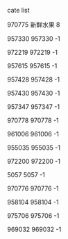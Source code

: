 cate list

970775 新鲜水果 8

957330 957330 -1

972219 972219 -1

957615 957615 -1

957428 957428 -1

957430 957430 -1

957347 957347 -1

970778 970778 -1

961006 961006 -1

955035 955035 -1

972200 972200 -1

5057 5057 -1

970776 970776 -1

958104 958104 -1

975706 975706 -1

969032 969032 -1

